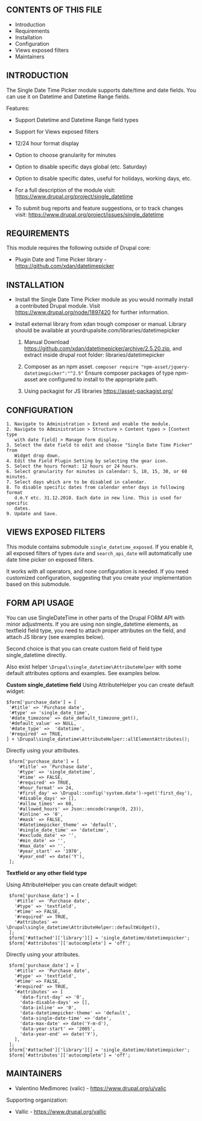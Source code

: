CONTENTS OF THIS FILE
---------------------

 * Introduction
 * Requirements
 * Installation
 * Configuration
 * Views exposed filters
 * Maintainers


INTRODUCTION
------------

The Single Date Time Picker module supports date/time and date fields. You can
use it on Datetime and Datetime Range fields.

Features:

 * Support Datetime and Datetime Range field types
 * Support for Views exposed filters
 * 12/24 hour format display
 * Option to choose granularity for minutes
 * Option to disable specific days global (etc. Saturday)
 * Option to disable specific dates, useful for holidays, working days, etc.

 * For a full description of the module visit:
   https://www.drupal.org/project/single_datetime

 * To submit bug reports and feature suggestions, or to track changes visit:
   https://www.drupal.org/project/issues/single_datetime


REQUIREMENTS
------------

This module requires the following outside of Drupal core:

 * Plugin Date and Time Picker library - https://github.com/xdan/datetimepicker


INSTALLATION
------------

 * Install the Single Date Time Picker module as you would normally install a
   contributed Drupal module. Visit https://www.drupal.org/node/1897420 for
   further information.
 * Install external library from xdan trough composer or manual. Library
   should be available at yourdrupalsite.com/libraries/datetimepicker

    1. Manual
       Download https://github.com/xdan/datetimepicker/archive/2.5.20.zip,
       and extract inside drupal root folder: libraries/datetimepicker

    2. Composer as an npm asset.
       `composer require "npm-asset/jquery-datetimepicker":"^2.5"`
       Ensure composer packages of type npm-asset are
       configured to install to the appropriate path.

    3. Using packagist for JS libraries
       https://asset-packagist.org/

CONFIGURATION
-------------

    1. Navigate to Administration > Extend and enable the module.
    2. Navigate to Administration > Structure > Content types > [Content type
       with date field] > Manage form display.
    3. Select the date field to edit and choose "Single Date Time Picker" from
       Widget drop down.
    4. Edit the Field Plugin Setting by selecting the gear icon.
    5. Select the hours format: 12 hours or 24 hours.
    6. Select granularity for minutes in calendar: 5, 10, 15, 30, or 60 minutes.
    7. Select days which are to be disabled in calendar.
    8. To disable specific dates from calendar enter days in following format
       d.m.Y etc. 31.12.2018. Each date in new line. This is used for specific
       dates.
    9. Update and Save.


VIEWS EXPOSED FILTERS
-------------

This module contains submodule `single_datetime_exposed`.
If you enable it, all exposed filters of types `date` and `search_api_date` will
automatically use date time picker on exposed filters.

It works with all operators, and none configuration is needed.
If you need customized configuration, suggesting that you create your
implementation based on this submodule.

FORM API USAGE
-------------
You can use SingleDateTime in other parts of the Drupal FORM API with minor
adjustments. If you are using non single_datetime elements, as textfield field
type, you need to attach proper attributes on the field, and attach JS library
(see examples below).

Second choice is that you can create custom field of field type
single_datetime directly.

Also exist helper `\Drupal\single_datetime\AttributeHelper` with some default
attributes options and examples. See examples below.



**Custom single_datetime field**
Using AttributeHelper you can create default widget:

```
$form['purchase_date'] = [
 '#title' => 'Purchase date',
 '#type' => 'single_date_time',
 '#date_timezone' => date_default_timezone_get(),
 '#default_value' => NULL,
 '#date_type' =>  'datetime',
 '#required' => TRUE,
] + \Drupal\single_datetime\AttributeHelper::allElementAttributes();
 ```


Directly using your attributes.
```
 $form['purchase_date'] = [
    '#title' => 'Purchase date',
    '#type' => 'single_datetime',
    '#time' => FALSE,
    '#required' => TRUE,
    '#hour_format' => 24,
    '#first_day' => \Drupal::config('system.date')->get('first_day'),
    '#disable_days' => [],
    '#allow_times' => 60,
    '#allowed_hours' => Json::encode(range(0, 23)),
    '#inline' => '0',
    '#mask' => FALSE,
    '#datetimepicker_theme' => 'default',
    '#single_date_time' => 'datetime',
    '#exclude_date' => '',
    '#min_date' => '',
    '#max_date' => '',
    '#year_start' => '1970',
    '#year_end' => date('Y'),
 ];
 ```

**Textfield or any other field type**

Using AttributeHelper you can create default widget:
```// Using datetimepicker module.
 $form['purchase_date'] = [
   '#title' => 'Purchase date',
   '#type' => 'textfield',
   '#time' => FALSE,
   '#required' => TRUE,
   '#attributes' => \Drupal\single_datetime\AttributeHelper::defaultWidget(),
 ];
 $form['#attached']['library'][] = 'single_datetime/datetimepicker';
 $form['#attributes']['autocomplete'] = 'off';
 ```


Directly using your attributes.
```// Using datetimepicker module.
 $form['purchase_date'] = [
   '#title' => 'Purchase date',
   '#type' => 'textfield',
   '#time' => FALSE,
   '#required' => TRUE,
   '#attributes' => [
     'data-first-day' => '0',
     'data-disable-days' => [],
     'data-inline' => '0',
     'data-datetimepicker-theme' => 'default',
     'data-single-date-time' => 'date',
     'data-max-date' => date('Y-m-d'),
     'data-year-start' => '2005',
     'data-year-end' => date('Y'),
   ],
 ];
 $form['#attached']['library'][] = 'single_datetime/datetimepicker';
 $form['#attributes']['autocomplete'] = 'off';
 ```



MAINTAINERS
-----------

 * Valentino Međimorec (valic) - https://www.drupal.org/u/valic

Supporting organization:

 * Vallic - https://www.drupal.org/vallic

